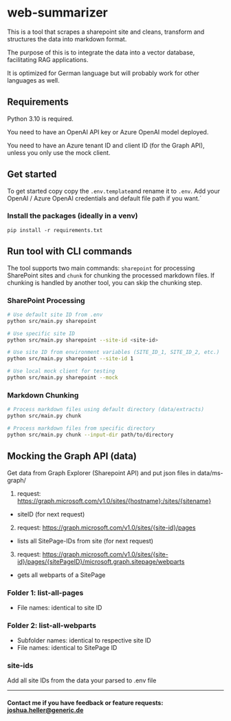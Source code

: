 # web-summarizer

This is a tool that scrapes a sharepoint site and cleans, transform and structures the data into markdown format. 

The purpose of this is to integrate the data into a vector database, facilitating RAG applications.

It is optimized for German language but will probably work for other languages as well.

## Requirements
Python 3.10 is required.

You need to have an OpenAI API key or Azure OpenAI model deployed.

You need to have an Azure tenant ID and client ID (for the Graph API), unless you only use the mock client.

## Get started

To get started copy copy the ``.env.template``and rename it to ``.env``. Add your OpenAI / Azure OpenAI credentials and default file path if you want.´

### Install the packages (ideally in a venv)

``pip install -r requirements.txt``

## Run tool with CLI commands

The tool supports two main commands: `sharepoint` for processing SharePoint sites and `chunk` for chunking the processed markdown files. If chunking is handled by another tool, you can skip the chunking step.

### SharePoint Processing

```bash
# Use default site ID from .env
python src/main.py sharepoint

# Use specific site ID
python src/main.py sharepoint --site-id <site-id>

# Use site ID from environment variables (SITE_ID_1, SITE_ID_2, etc.)
python src/main.py sharepoint --site-id 1

# Use local mock client for testing
python src/main.py sharepoint --mock
```

### Markdown Chunking

```bash
# Process markdown files using default directory (data/extracts)
python src/main.py chunk

# Process markdown files from specific directory
python src/main.py chunk --input-dir path/to/directory
```

## Mocking the Graph API (data)
Get data from Graph Explorer (Sharepoint API) and put json files in data/ms-graph/

1. request: https://graph.microsoft.com/v1.0/sites/{hostname}:/sites/{sitename}
- siteID (for next request)

2. request: https://graph.microsoft.com/v1.0/sites/{site-id}/pages
- lists all SitePage-IDs from site (for next request)

3. request: https://graph.microsoft.com/v1.0/sites/{site-id}/pages/{sitePageID}/microsoft.graph.sitepage/webparts
- gets all webparts of a SitePage

### Folder 1: list-all-pages
- File names: identical to site ID

### Folder 2: list-all-webparts

- Subfolder names: identical to respective site ID
- File names: identical to SitePage ID

### site-ids
Add all site IDs from the data your parsed to .env file


----------------------------------------------------------------

#### Contact me if you have feedback or feature requests: joshua.heller@generic.de
